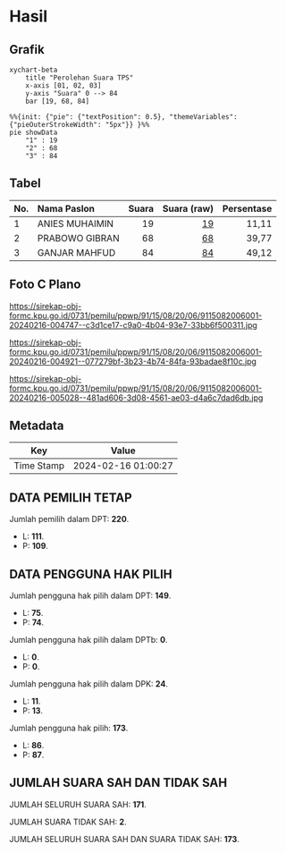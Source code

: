 # Hasil

## Grafik

```mermaid
xychart-beta
    title "Perolehan Suara TPS"
    x-axis [01, 02, 03]
    y-axis "Suara" 0 --> 84
    bar [19, 68, 84]
```

```mermaid
%%{init: {"pie": {"textPosition": 0.5}, "themeVariables": {"pieOuterStrokeWidth": "5px"}} }%%
pie showData
    "1" : 19
    "2" : 68
    "3" : 84
```

## Tabel

| No. | Nama Paslon    | Suara | Suara (raw) | Persentase |
|:--- |:-------------- | -----:| -----------:| ----------:|
| 1   | ANIES MUHAIMIN | 19    | [19][p-1]   | 11,11      |
| 2   | PRABOWO GIBRAN | 68    | [68][p-2]   | 39,77      |
| 3   | GANJAR MAHFUD  | 84    | [84][p-3]   | 49,12      |


[p-1]: https://github.com/gigit-pemilu/pemilu-2024-91-papua/blob/main/pilpres/hitung-suara/sub/91-papua/sub/15-waropen/sub/08-urei-faisei/sub/2006-mambui/sub/001-tps/sub/paslon-1.txt
[p-2]: https://github.com/gigit-pemilu/pemilu-2024-91-papua/blob/main/pilpres/hitung-suara/sub/91-papua/sub/15-waropen/sub/08-urei-faisei/sub/2006-mambui/sub/001-tps/sub/paslon-2.txt
[p-3]: https://github.com/gigit-pemilu/pemilu-2024-91-papua/blob/main/pilpres/hitung-suara/sub/91-papua/sub/15-waropen/sub/08-urei-faisei/sub/2006-mambui/sub/001-tps/sub/paslon-3.txt

## Foto C Plano

https://sirekap-obj-formc.kpu.go.id/0731/pemilu/ppwp/91/15/08/20/06/9115082006001-20240216-004747--c3d1ce17-c9a0-4b04-93e7-33bb6f500311.jpg

https://sirekap-obj-formc.kpu.go.id/0731/pemilu/ppwp/91/15/08/20/06/9115082006001-20240216-004921--077279bf-3b23-4b74-84fa-93badae8f10c.jpg

https://sirekap-obj-formc.kpu.go.id/0731/pemilu/ppwp/91/15/08/20/06/9115082006001-20240216-005028--481ad606-3d08-4561-ae03-d4a6c7dad6db.jpg


## Metadata

| Key        | Value               |
| ---------- | ------------------- |
| Time Stamp | 2024-02-16 01:00:27 |


## DATA PEMILIH TETAP

Jumlah pemilih dalam DPT: **220**.
 * L: **111**.
 * P: **109**.

## DATA PENGGUNA HAK PILIH

Jumlah pengguna hak pilih dalam DPT: **149**.
 * L: **75**.
 * P: **74**.

Jumlah pengguna hak pilih dalam DPTb: **0**.
 * L: **0**.
 * P: **0**.

Jumlah pengguna hak pilih dalam DPK: **24**.
 * L: **11**.
 * P: **13**.

Jumlah pengguna hak pilih: **173**.
 * L: **86**.
 * P: **87**.

## JUMLAH SUARA SAH DAN TIDAK SAH

JUMLAH SELURUH SUARA SAH: **171**.

JUMLAH SUARA TIDAK SAH: **2**.

JUMLAH SELURUH SUARA SAH DAN SUARA TIDAK SAH: **173**.


